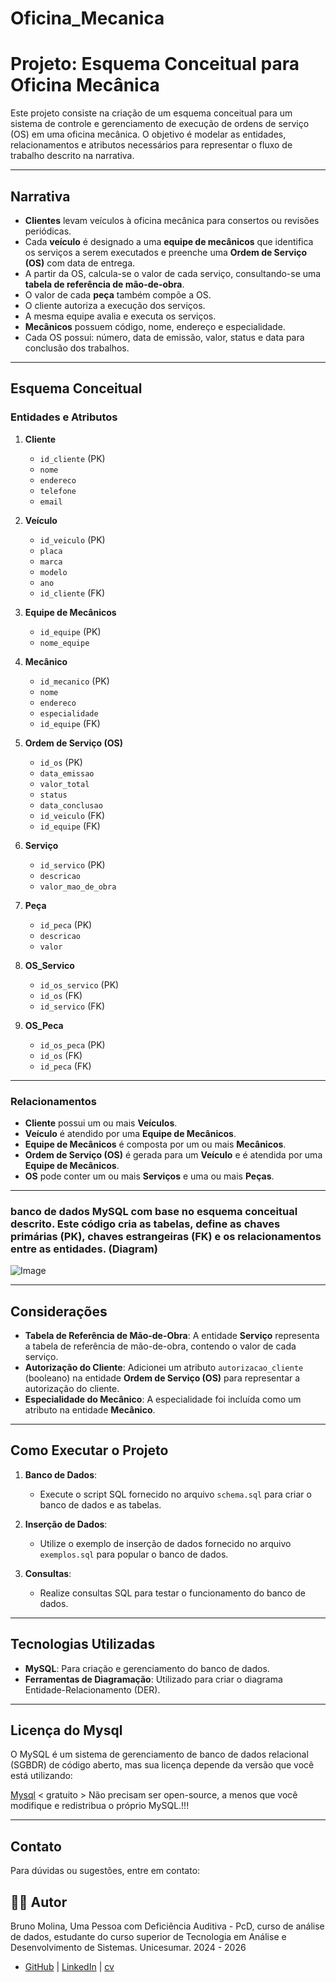 # Oficina_Mecanica

# Projeto: Esquema Conceitual para Oficina Mecânica

Este projeto consiste na criação de um esquema conceitual para um sistema de controle e gerenciamento de execução de ordens de serviço (OS) em uma oficina mecânica. O objetivo é modelar as entidades, relacionamentos e atributos necessários para representar o fluxo de trabalho descrito na narrativa.

---

## Narrativa

- **Clientes** levam veículos à oficina mecânica para consertos ou revisões periódicas.
- Cada **veículo** é designado a uma **equipe de mecânicos** que identifica os serviços a serem executados e preenche uma **Ordem de Serviço (OS)** com data de entrega.
- A partir da OS, calcula-se o valor de cada serviço, consultando-se uma **tabela de referência de mão-de-obra**.
- O valor de cada **peça** também compõe a OS.
- O cliente autoriza a execução dos serviços.
- A mesma equipe avalia e executa os serviços.
- **Mecânicos** possuem código, nome, endereço e especialidade.
- Cada OS possui: número, data de emissão, valor, status e data para conclusão dos trabalhos.

---

## Esquema Conceitual

### Entidades e Atributos

1. **Cliente**
   - `id_cliente` (PK)
   - `nome`
   - `endereco`
   - `telefone`
   - `email`

2. **Veículo**
   - `id_veiculo` (PK)
   - `placa`
   - `marca`
   - `modelo`
   - `ano`
   - `id_cliente` (FK)

3. **Equipe de Mecânicos**
   - `id_equipe` (PK)
   - `nome_equipe`

4. **Mecânico**
   - `id_mecanico` (PK)
   - `nome`
   - `endereco`
   - `especialidade`
   - `id_equipe` (FK)

5. **Ordem de Serviço (OS)**
   - `id_os` (PK)
   - `data_emissao`
   - `valor_total`
   - `status`
   - `data_conclusao`
   - `id_veiculo` (FK)
   - `id_equipe` (FK)

6. **Serviço**
   - `id_servico` (PK)
   - `descricao`
   - `valor_mao_de_obra`

7. **Peça**
   - `id_peca` (PK)
   - `descricao`
   - `valor`

8. **OS_Servico**
   - `id_os_servico` (PK)
   - `id_os` (FK)
   - `id_servico` (FK)

9. **OS_Peca**
   - `id_os_peca` (PK)
   - `id_os` (FK)
   - `id_peca` (FK)

---

### Relacionamentos

- **Cliente** possui um ou mais **Veículos**.
- **Veículo** é atendido por uma **Equipe de Mecânicos**.
- **Equipe de Mecânicos** é composta por um ou mais **Mecânicos**.
- **Ordem de Serviço (OS)** é gerada para um **Veículo** e é atendida por uma **Equipe de Mecânicos**.
- **OS** pode conter um ou mais **Serviços** e uma ou mais **Peças**.

---

### banco de dados MySQL com base no esquema conceitual descrito. Este código cria as tabelas, define as chaves primárias (PK), chaves estrangeiras (FK) e os relacionamentos entre as entidades. (Diagram)

![Image](https://github.com/user-attachments/assets/812e0c24-eb1d-41c9-8a30-1ea61dde9d77)

---

## Considerações

- **Tabela de Referência de Mão-de-Obra**: A entidade **Serviço** representa a tabela de referência de mão-de-obra, contendo o valor de cada serviço.
- **Autorização do Cliente**: Adicionei um atributo `autorizacao_cliente` (booleano) na entidade **Ordem de Serviço (OS)** para representar a autorização do cliente.
- **Especialidade do Mecânico**: A especialidade foi incluída como um atributo na entidade **Mecânico**.

---

## Como Executar o Projeto

1. **Banco de Dados**:
   - Execute o script SQL fornecido no arquivo `schema.sql` para criar o banco de dados e as tabelas.

2. **Inserção de Dados**:
   - Utilize o exemplo de inserção de dados fornecido no arquivo `exemplos.sql` para popular o banco de dados.

3. **Consultas**:
   - Realize consultas SQL para testar o funcionamento do banco de dados.

---

## Tecnologias Utilizadas

- **MySQL**: Para criação e gerenciamento do banco de dados.
- **Ferramentas de Diagramação**: Utilizado para criar o diagrama Entidade-Relacionamento (DER).


---

## Licença do Mysql 
O MySQL é um sistema de gerenciamento de banco de dados relacional (SGBDR) de código aberto, mas sua licença depende da versão que você está utilizando:

[Mysql](https://www.mysql.com/) < gratuito >
        Não precisam ser open-source, a menos que você modifique e redistribua o próprio MySQL.!!!

---

## Contato

Para dúvidas ou sugestões, entre em contato:

## 👨‍💻 Autor

Bruno Molina, Uma Pessoa com Deficiência Auditiva - PcD, curso de análise de dados,
estudante do curso superior de Tecnologia em Análise e Desenvolvimento de Sistemas. Unicesumar. 2024 - 2026
- [GitHub](https://github.com/brumab) | [LinkedIn](https://www.linkedin.com/in/brumab1122/) | [cv](https://brumab.github.io/cur/)
